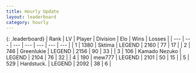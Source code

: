 ```yaml
---
title: Hourly Update
layout: leaderboard
category: hourly
---
```


{: .leaderboard}
| Rank | LV | Player | Division | Elo | Wins | Losses |
| --- | --- | --- | --- | --- | --- | --- |
| <span data-change="0">1</span> | 1380 | <span title="ID: 353063">Sktima</span> | LEGEND | <span data-change="0">2160</span> | <span data-change="0">77</span> | <span data-change="0">17</span> |
| <span data-change="0">2</span> | 746 | <span title="ID: 540">Greenlukie</span> | LEGEND | <span data-change="0">2156</span> | <span data-change="0">90</span> | <span data-change="0">33</span> |
| <span data-change="0">3</span> | 106 | <span title="ID: 665001">Kamado Nezuko</span> | LEGEND | <span data-change="0">2104</span> | <span data-change="0">76</span> | <span data-change="0">32</span> |
| <span data-change="0">4</span> | 190 | <span title="ID: 5578">mew777</span> | LEGEND | <span data-change="0">2101</span> | <span data-change="0">50</span> | <span data-change="0">15</span> |
| <span data-change="0">5</span> | 529 | <span title="ID: 289238">Hardstuck.</span> | LEGEND | <span data-change="0">2092</span> | <span data-change="0">38</span> | <span data-change="0">6</span> |